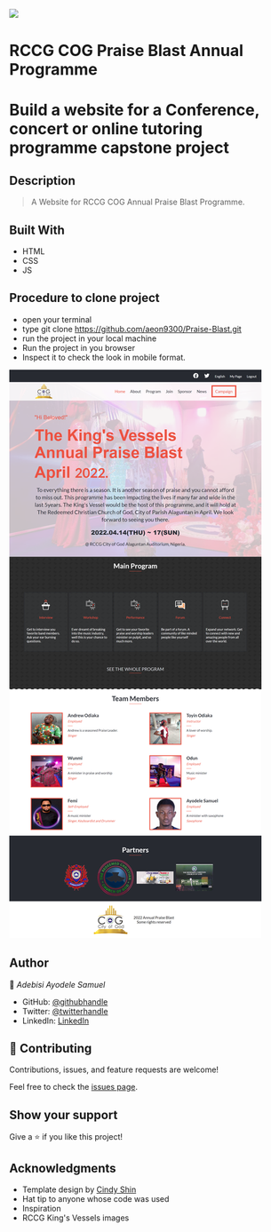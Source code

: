 ![](https://img.shields.io/badge/Microverse-blueviolet)

# RCCG COG Praise Blast Annual Programme
# Build a website for a Conference, concert or online tutoring programme capstone project

## Description
> A Website for RCCG COG Annual Praise Blast Programme.

## Built With

- HTML
- CSS
- JS

## Procedure to clone project
- open your terminal
- type git clone https://github.com/aeon9300/Praise-Blast.git
- run the project in your local machine
- Run the project in you browser 
- Inspect it to check the look in mobile format.

![screenshot](assets/images/img-microverse.png)

## Author

👤 *Adebisi Ayodele Samuel*

- GitHub: [@githubhandle](https://github.com/aeon9300)
- Twitter: [@twitterhandle](https://twitter.com/aeon9300)
- LinkedIn: [LinkedIn](https://www.linkedin.com/in/samuel-adebisi-4a589362/)

## 🤝 Contributing

Contributions, issues, and feature requests are welcome!

Feel free to check the [issues page](../../issues/).

## Show your support

Give a ⭐ if you like this project!

## Acknowledgments
* Template design by [Cindy Shin](https://www.behance.net/adagio07)
* Hat tip to anyone whose code was used
* Inspiration
* RCCG King's Vessels images